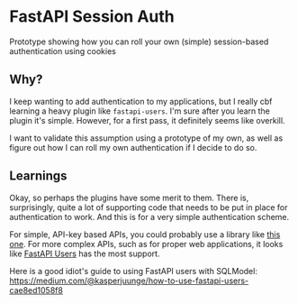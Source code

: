 # FastAPI Session Auth

Prototype showing how you can roll your own (simple) session-based authentication
using cookies

## Why?

I keep wanting to add authentication to my applications, but I really cbf 
learning a heavy plugin like `fastapi-users`. I'm sure after you learn the plugin
it's simple. However, for a first pass, it definitely seems like overkill.

I want to validate this assumption using a prototype of my own, as well as figure 
out how I can roll my own authentication if I decide to do so.

## Learnings

Okay, so perhaps the plugins have some merit to them. There is, surprisingly, 
quite a lot of supporting code that needs to be put in place for authentication
to work. And this is for a very simple authentication scheme.

For simple, API-key based APIs, you could probably use a library like 
[this one](https://github.com/mrtolkien/fastapi_simple_security). For more 
complex APIs, such as for proper web applications, it looks like 
[FastAPI Users](https://fastapi-users.github.io/fastapi-users/latest/) has the 
most support.

Here is a good idiot's guide to using FastAPI users with SQLModel: 
https://medium.com/@kasperjuunge/how-to-use-fastapi-users-cae8ed1058f8